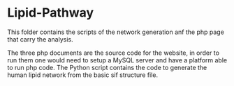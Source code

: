 # Lipid-Pathway

This folder contains the scripts of the network generation anf the php page that carry the analysis.

The three php documents are the source code for the website, in order to run them one would need to setup a MySQL server and have a platform able to run php code. 
The Python script contains the code to generate the human lipid network from the basic sif structure file. 
